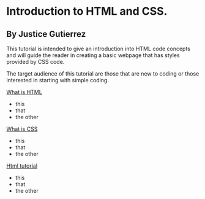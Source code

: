 # Introduction to HTML and CSS.
## By Justice Gutierrez
This tutorial is intended to give an introduction into HTML code concepts and will guide the reader in creating a basic webpage that has styles provided by CSS code.

The target audience of this tutorial are those that are new to coding or those interested in starting with simple coding.

[What is HTML](https://github.com/JusticeGtrrz/FinalProject-DigitalSystems/blob/main/What%20is%20HTML.md)
+ this
+ that
+ the other
  
[What is CSS](https://github.com/JusticeGtrrz/FinalProject-DigitalSystems/blob/main/What%20is%20CSS.md)
+ this
+ that
+ the other

[Html tutorial](https://github.com/JusticeGtrrz/FinalProject-DigitalSystems/blob/main/Webpage%20Design%20Tutorial.md)
+ this
+ that
+ the other
